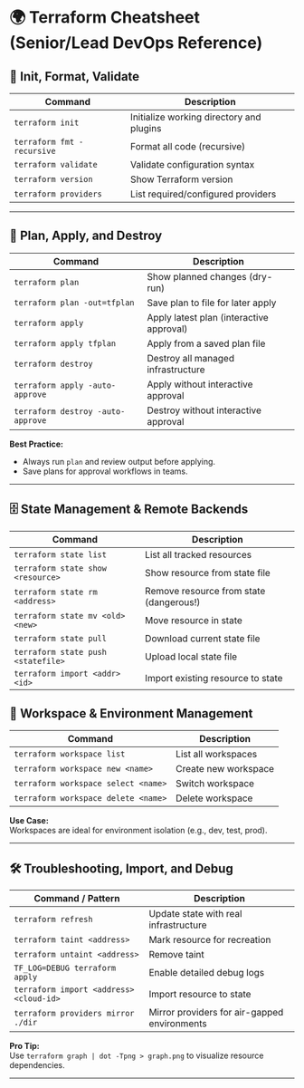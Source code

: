 # 🌍 Terraform Cheatsheet (Senior/Lead DevOps Reference)

## 🚦 Init, Format, Validate

| Command                          | Description                                    |
|-----------------------------------|------------------------------------------------|
| `terraform init`                  | Initialize working directory and plugins       |
| `terraform fmt -recursive`        | Format all code (recursive)                    |
| `terraform validate`              | Validate configuration syntax                  |
| `terraform version`               | Show Terraform version                         |
| `terraform providers`             | List required/configured providers             |

---

## 🚀 Plan, Apply, and Destroy

| Command                                      | Description                                 |
|-----------------------------------------------|---------------------------------------------|
| `terraform plan`                             | Show planned changes (dry-run)              |
| `terraform plan -out=tfplan`                  | Save plan to file for later apply           |
| `terraform apply`                            | Apply latest plan (interactive approval)    |
| `terraform apply tfplan`                     | Apply from a saved plan file                |
| `terraform destroy`                          | Destroy all managed infrastructure          |
| `terraform apply -auto-approve`              | Apply without interactive approval          |
| `terraform destroy -auto-approve`            | Destroy without interactive approval        |

**Best Practice:**  
- Always run `plan` and review output before applying.  
- Save plans for approval workflows in teams.

---

## 🗄️ State Management & Remote Backends

| Command                                  | Description                                  |
|-------------------------------------------|----------------------------------------------|
| `terraform state list`                    | List all tracked resources                   |
| `terraform state show <resource>`         | Show resource from state file                |
| `terraform state rm <address>`            | Remove resource from state (dangerous!)      |
| `terraform state mv <old> <new>`          | Move resource in state                       |
| `terraform state pull`                    | Download current state file                  |
| `terraform state push <statefile>`        | Upload local state file                      |
| `terraform import <addr> <id>`            | Import existing resource to state            |

## 🌱 Workspace & Environment Management

| Command                                 | Description                                  |
|------------------------------------------|----------------------------------------------|
| `terraform workspace list`               | List all workspaces                          |
| `terraform workspace new <name>`         | Create new workspace                         |
| `terraform workspace select <name>`      | Switch workspace                             |
| `terraform workspace delete <name>`      | Delete workspace                             |

**Use Case:**  
Workspaces are ideal for environment isolation (e.g., dev, test, prod).

---

## 🛠️ Troubleshooting, Import, and Debug

| Command / Pattern                                | Description                                         |
|--------------------------------------------------|-----------------------------------------------------|
| `terraform refresh`                              | Update state with real infrastructure               |
| `terraform taint <address>`                      | Mark resource for recreation                        |
| `terraform untaint <address>`                    | Remove taint                                        |
| `TF_LOG=DEBUG terraform apply`                   | Enable detailed debug logs                          |
| `terraform import <address> <cloud-id>`          | Import resource to state                            |
| `terraform providers mirror ./dir`               | Mirror providers for air-gapped environments        |

**Pro Tip:**  
Use `terraform graph | dot -Tpng > graph.png` to visualize resource dependencies.

---
